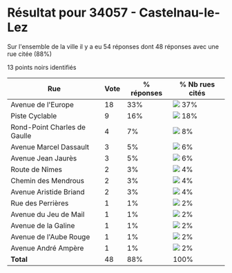 # Résultat pour 34057 - Castelnau-le-Lez

Sur l'ensemble de la ville il y a eu 54 réponses dont 48 réponses avec une rue citée (88%)

13 points noirs identifiés

| Rue | Vote | % réponses | % Nb rues cités|
|-----|------|------------|----------------|
| Avenue de l'Europe | 18 | 33% | <img src="../../img/bar_37.gif" />&nbsp;37%|
| Piste Cyclable | 9 | 16% | <img src="../../img/bar_18.gif" />&nbsp;18%|
| Rond-Point Charles de Gaulle | 4 | 7% | <img src="../../img/bar_8.gif" />&nbsp;8%|
| Avenue Marcel Dassault | 3 | 5% | <img src="../../img/bar_6.gif" />&nbsp;6%|
| Avenue Jean Jaurès | 3 | 5% | <img src="../../img/bar_6.gif" />&nbsp;6%|
| Route de Nîmes | 2 | 3% | <img src="../../img/bar_4.gif" />&nbsp;4%|
| Chemin des Mendrous | 2 | 3% | <img src="../../img/bar_4.gif" />&nbsp;4%|
| Avenue Aristide Briand | 2 | 3% | <img src="../../img/bar_4.gif" />&nbsp;4%|
| Rue des Perrières | 1 | 1% | <img src="../../img/bar_2.gif" />&nbsp;2%|
| Avenue du Jeu de Mail | 1 | 1% | <img src="../../img/bar_2.gif" />&nbsp;2%|
| Avenue de la Galine | 1 | 1% | <img src="../../img/bar_2.gif" />&nbsp;2%|
| Avenue de l'Aube Rouge | 1 | 1% | <img src="../../img/bar_2.gif" />&nbsp;2%|
| Avenue André Ampère | 1 | 1% | <img src="../../img/bar_2.gif" />&nbsp;2%|
| **Total** | 48 | 88% | 100%|
